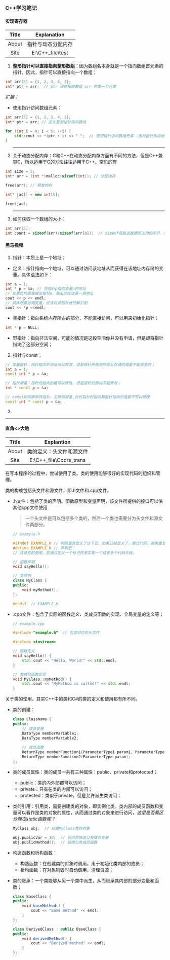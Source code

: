 ### C++学习笔记

#### 实现寄存器

| Title |    Explanation     |
| :---: | :----------------: |
| About | 指针与动态分配内存 |
| Site  |  E:\C++_file\test  |

1. **整形指针可以直接指向整形数组**：因为数组名本身就是一个指向数组首元素的指针，因此，指针可以直接指向一个数组；

```c++
int arr[5] = {1, 2, 3, 4, 5};
int* ptr = arr;  // ptr 现在指向数组 arr 的第一个元素
```

*扩展：*

- 使用指针访问数组元素：

```C++
int arr[5] = {1, 2, 3, 4, 5};
int* ptr = arr; // 定义整型指针指向数组

for (int i = 0; i < 5; ++i) {
    std::cout << *(ptr + i) << " ";  // 使用指针访问数组元素--因为指针指向地址，通过地址的变更访问数组元素
}

```

2. ------

   关于动态分配内存：C和C++在动态分配内存方面有不同的方法，但是C++兼容C，所以适用于C的方法往往适用于C++，常见的有

```C
int size = 5;
int* arr = (int *)malloc(sizeof(int)); // 分配内存

free(arr); // 释放内存
```

```C++
int* jac[] = new int[5];

free(jac);
```

3. ------

   如何获取一个数组的大小：

```c++
int arr[5];
int count = sizeof(arr)/sizeof(arr[0]);  // sizeof获取该数据所占用的字节，然后获取该数据所占的数组的第一个元素的字节数； 
```

#### 黑马视频

1. 指针：本质上是一个地址；

- 定义：指针指向一个地址，可以通过访问该地址从而获得在该地址内存储的变量。具体语法如下：

```c++
int a = 1;
int * p = &a; // 将指针p指向变量a的地址
// 如果此时直接输出指针p，输出的应该是一串地址
cout << p << endl;
// 具体想要访问变量，应该对该指针进行解引用
cout << *p <<endl;

```

- 空指针：指向系统内存所占的部分，不能直接访问，可以用来初始化指针；

```c++
int * p = NULL;
```

- 野指针：指向非法空间，可能的情况是这段空间你并没有申请，但是却将指针指向了这部分空间；

2. 指针与const；

```c++
// 常量指针：指针指向的地址可以修改，但是指针所指向的地址存储的值是不能改变的；
int a = 1;
const int * p = &a;

// 指针常量：指针的指向的值可以修改，但是指针的指向不能修改；
int * const p = &a;

// const如何即修饰指针，又修饰常量,此时指针的指向和指针指向的值都不可以修改
const int * const p = &a;
```

3. 

------

#### 直角<>大地

| Title |        Explantion        |
| :---: | :----------------------: |
| About | 类的定义：头文件和源文件 |
| Site  | E:\C++_file\Coors_trans  |

在写本程序的过程中，尝试使用了类。类的使用能够很好的实现代码的组织和管理。

类的构成包括头文件和源文件，即.h文件和.cpp文件。

- .h文件：包括了类的声明、函数原型和变量声明，该文件所提供的接口可以供其他cpp文件使用

  > 一个头文件是可以包括多个类的，然后一个类也需要分为头文件和源文件两部分。

  ```c++
  // example.h
  
  #ifndef EXAMPLE_H // 判断是否定义了以下宏，如果已经定义了，跳过代码，避免重复执行；如果没有，执行.if not defined
  #define EXAMPLE_H // 声明宏：
  // 注意宏的使用，宏通过定义一个标识符来实现一个或者多个代码片段。
  
  // 函数声明
  void sayHello();
  
  // 类声明
  class MyClass {
  public:
      void myMethod();
  };
  
  #endif  // EXAMPLE_H
  
  ```

- .cpp文件：包含了实际的函数定义、类成员函数的实现、全局变量的定义等；

  ```c++
  // example.cpp
  
  #include "example.h"  // 包含对应的头文件
  
  #include <iostream>
  
  // 函数定义
  void sayHello() {
      std::cout << "Hello, World!" << std::endl;
  }
  
  // 类成员函数实现
  void MyClass::myMethod() {
      std::cout << "MyMethod is called!" << std::endl;
  }
  ```

关于类的使用，其实C++中的类和C#的类的定义和使用都有所不同。

- 类的创建：

  ```c++
  class ClassName {
  public:
      // 成员变量
      DataType memberVariable1;
      DataType memberVariable2;
      
      // 成员函数
      ReturnType memberFunction1(ParameterType1 param1, ParameterType2 param2);
      ReturnType memberFunction2(ParameterType param);
  };
  ```

- 类的成员属性：类的成员一共有三种属性：public、private和protected；

  - public：类的内外部都可以访问；
  - private：只有在类的内部可以访问；
  - protected：类似于private，但是允许派生类访问；

- 类的引用：引用类，需要创建类的对象，即实例化类。类内部的成员函数和变量可以看作是类的对象的属性，从而通过类的对象来进行访问，*这里是否要区分静态static函数呢？*

  ```c++
  MyClass obj;  // 创建MyClass类的对象
  
  obj.publicVar = 10;  // 访问和修改公有成员变量
  obj.publicMethod();  // 调用公有成员函数
  ```

- 构造函数和析构函数：

  - 构造函数：在创建类的对象时调用，用于初始化类内部的成员；
  - 析构函数：在对象销毁时自动调用，清理资源；

- 类的继承：一个类能够从另一个类中派生，从而继承其内部的部分变量和函数；

  ```c#
  class BaseClass {
  public:
      void baseMethod() {
          cout << "Base method" << endl;
      }
  };
  
  class DerivedClass : public BaseClass {
  public:
      void derivedMethod() {
          cout << "Derived method" << endl;
      }
  };
  ```
